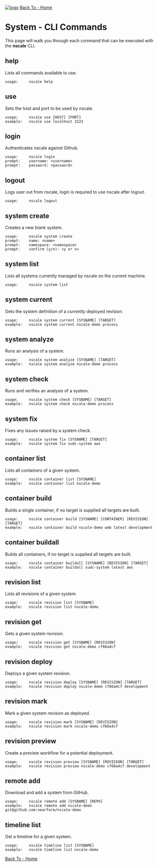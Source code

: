 <a href='http://nscale.nearform.com'>![logo][]</a>
[Back To - Home][]

# System - CLI Commands

This page will walk you through each command that can be executed with the
__nscale__ CLI.

## help
Lists all commands available to use.

    usage:     nscale help

## use
Sets the host and port to be used by nscale.

    usage:     nscale use [HOST] [PORT]
    example:   nscale use localhost 3223

## login
Authenticates nscale against Github.

    usage:     nscale login
    prompt:    username: <username>
    prompt:    password: <password>

## logout
Logs user out from nscale, login is required to use nscale after logout.

    usage:     nscale logout

## system create
Creates a new blank system.

    usage:     nscale system create
    prompt:    name: <name>
    prompt:    namespace: <namespace>
    prompt:    confirm (y/n): <y or n>

## system list
Lists all systems currently managed by nscale on the current machine.

    usage:     nscale system list

## system current
Gets the system definition of a currently deployed revision.

    usage:     nscale system current [SYSNAME] [TARGET]
    example:   nscale system current nscale-demo process

## system analyze
Runs an analysis of a system.

    usage:     nscale system analyze [SYSNAME] [TARGET]
    example:   nscale system analyze nscale-demo process

## system check
Runs and verifies an analysis of a system.

    usage:     nscale system check [SYSNAME] [TARGET]
    example:   nscale system check nscale-demo process

## system fix
Fixes any issues raised by a system check.

    usage:     nscale system fix [SYSNAME] [TARGET]
    example:   nscale system fix sudc-system aws

## container list
Lists all containers of a given system.

    usage:     nscale container list [SYSNAME]
    example:   nscale container list nscale-demo

## container build
Builds a single container, if no target is supplied all targets are built.

    usage:     nscale container build [SYSNAME] [CONTAINER] [REVISION] [TARGET]
    example:   nscale container build nscale-demo web latest development

## container buildall
Builds all containers, if no target is supplied all targets are built.

    usage:     nscale container buildall [SYSNAME] [REVISION] [TARGET]
    example:   nscale container buildall sudc-system latest aws

## revision list
Lists all revisions of a given system.

    usage:     nscale revision list [SYSNAME]
    example:   nscale revision list nscale-demo

## revision get
Gets a given system revision.

    usage:     nscale revision get [SYSNAME] [REVISION]
    example:   nscale revision get nscale-demo cf66a4cf

## revision deploy
Deploys a given system revision.

    usage:     nscale revision deploy [SYSNAME] [REVISION] [TARGET]
    example:   nscale revision deploy nscale-demo cf66a4cf development

## revision mark
Mark a given system revision as deployed.

    usage:     nscale revision mark [SYSNAME] [REVISION]
    example:   nscale revision mark nscale-demo cf66a4cf

## revision preview
Create a preview workflow for a potential deployment.

    usage:     nscale revision preview [SYSNAME] [REVISION] [TARGET]
    example:   nscale revision preview nscale-demo cf66a4cf development

## remote add
Download and add a system from GitHub.

    usage:     nscale remote add [SYSNAME] [REPO]
    example:   nscale remote add nscale-demo git@github.com:nearform/nscale-demo

## timeline list
Get a timeline for a given system.

    usage:     nscale timeline list [SYSNAME]
    example:   nscale timeline list nscale-demo

[Back To - Home][]


[Back To - Home]: ../README.md
[logo]: ../_imgs/logo.png
